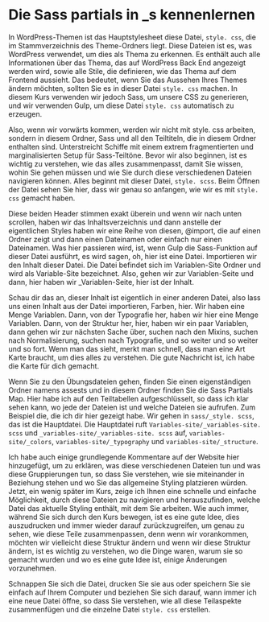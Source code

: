 # Die Sass partials in _s kennenlernen

In WordPress-Themen ist das Hauptstylesheet diese Datei, `style. css`, die im Stammverzeichnis des Theme-Ordners liegt. Diese Dateien ist es, was WordPress verwendet, um dies als Thema zu erkennen. Es enthält auch alle Informationen über das Thema, das auf WordPress Back End angezeigt werden wird, sowie alle Stile, die definieren, wie das Thema auf dem Frontend aussieht. Das bedeutet, wenn Sie das Aussehen Ihres Themes ändern möchten, sollten Sie es in dieser Datei `style. css` machen. In diesem Kurs verwenden wir jedoch Sass, um unsere CSS zu generieren, und wir verwenden Gulp, um diese Datei `style. css` automatisch zu erzeugen.

Also, wenn wir vorwärts kommen, werden wir nicht mit style. css arbeiten, sondern in diesem Ordner, Sass und all den Teiltiteln, die in diesem Ordner enthalten sind. Unterstreicht Schiffe mit einem extrem fragmentierten und marginalisierten Setup für Sass-Teiltöne. Bevor wir also beginnen, ist es wichtig zu verstehen, wie das alles zusammenpasst, damit Sie wissen, wohin Sie gehen müssen und wie Sie durch diese verschiedenen Dateien navigieren können. Alles beginnt mit dieser Datei, `style. scss`. Beim Öffnen der Datei sehen Sie hier, dass wir genau so anfangen, wie wir es mit `style. css` gemacht haben.

Diese beiden Header stimmen exakt überein und wenn wir nach unten scrollen, haben wir das Inhaltsverzeichnis und dann anstelle der eigentlichen Styles haben wir eine Reihe von diesen, @import, die auf einen Ordner zeigt und dann einen Dateinamen oder einfach nur einen Dateinamen. Was hier passieren wird, ist, wenn Gulp die Sass-Funktion auf dieser Datei ausführt, es wird sagen, oh, hier ist eine Datei. Importieren wir den Inhalt dieser Datei. Die Datei befindet sich im Variablen-Site Ordner und wird als Variable-Site bezeichnet. Also, gehen wir zur Variablen-Seite und dann, hier haben wir _Variablen-Seite, hier ist der Inhalt.

Schau dir das an, dieser Inhalt ist eigentlich in einer anderen Datei, also lass uns einen Inhalt aus der Datei importieren, Farben, hier. Wir haben eine Menge Variablen. Dann, von der Typografie her, haben wir hier eine Menge Variablen. Dann, von der Struktur her, hier, haben wir ein paar Variablen, dann gehen wir zur nächsten Sache über, suchen nach den Mixins, suchen nach Normalisierung, suchen nach Typografie, und so weiter und so weiter und so fort. Wenn man das sieht, merkt man schnell, dass man eine Art Karte braucht, um dies alles zu verstehen. Die gute Nachricht ist, ich habe die Karte für dich gemacht.

Wenn Sie zu den Übungsdateien gehen, finden Sie einen eigenständigen Ordner namens assests und in diesem Ordner finden Sie die Sass Partials Map. Hier habe ich auf den Teiltabellen aufgeschlüsselt, so dass ich klar sehen kann, wo jede der Dateien ist und welche Dateien sie aufrufen. Zum Beispiel die, die ich dir hier gezeigt habe. Wir gehen in `sass/_style. scss`, das ist die Hauptdatei. Die Hauptdatei ruft `Variables-site/_variables-site. scss` und `_variables-site/_variables-site. scss` auf, `variables-site/_colors`, `variables-site/_typography` und `variables-site/_structure`.

Ich habe auch einige grundlegende Kommentare auf der Website hier hinzugefügt, um zu erklären, was diese verschiedenen Dateien tun und was diese Gruppierungen tun, so dass Sie verstehen, wie sie miteinander in Beziehung stehen und wo Sie das allgemeine Styling platzieren würden. Jetzt, ein wenig später im Kurs, zeige ich Ihnen eine schnelle und einfache Möglichkeit, durch diese Dateien zu navigieren und herauszufinden, welche Datei das aktuelle Styling enthält, mit dem Sie arbeiten. Wie auch immer, während Sie sich durch den Kurs bewegen, ist es eine gute Idee, dies auszudrucken und immer wieder darauf zurückzugreifen, um genau zu sehen, wie diese Teile zusammenpassen, denn wenn wir vorankommen, möchten wir vielleicht diese Struktur ändern und wenn wir diese Struktur ändern, ist es wichtig zu verstehen, wo die Dinge waren, warum sie so gemacht wurden und wo es eine gute Idee ist, einige Änderungen vorzunehmen.

Schnappen Sie sich die Datei, drucken Sie sie aus oder speichern Sie sie einfach auf Ihrem Computer und beziehen Sie sich darauf, wann immer ich eine neue Datei öffne, so dass Sie verstehen, wie all diese Teilaspekte zusammenfügen und die einzelne Datei `style. css` erstellen.